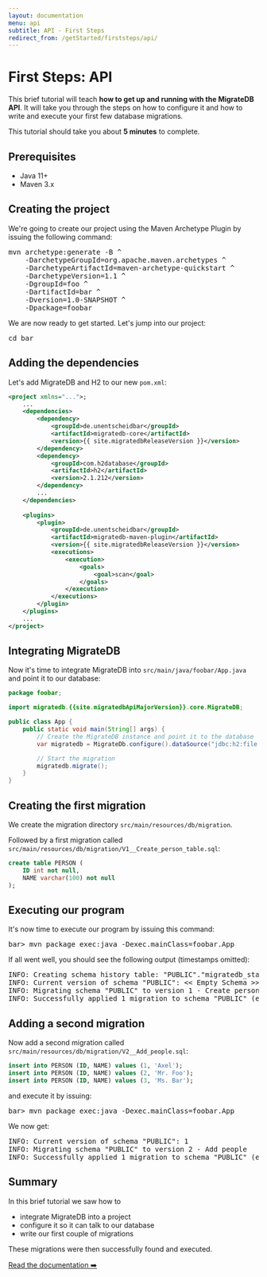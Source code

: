 ```yaml
---
layout: documentation
menu: api
subtitle: API - First Steps
redirect_from: /getStarted/firststeps/api/
---
```


# First Steps: API

This brief tutorial will teach **how to get up and running with the MigrateDB API**. It will take you through the
steps on how to configure it and how to write and execute your first few database migrations.

This tutorial should take you about **5 minutes** to complete.

## Prerequisites

- Java 11+
- Maven 3.x

## Creating the project

We're going to create our project using the Maven Archetype Plugin by issuing the following command:
<pre class="console">mvn archetype:generate -B ^
    -DarchetypeGroupId=org.apache.maven.archetypes ^
    -DarchetypeArtifactId=maven-archetype-quickstart ^
    -DarchetypeVersion=1.1 ^
    -DgroupId=foo ^
    -DartifactId=bar ^
    -Dversion=1.0-SNAPSHOT ^
    -Dpackage=foobar</pre>

We are now ready to get started. Let's jump into our project:
<pre class="console">cd bar</pre>

## Adding the dependencies

Let's add MigrateDB and H2 to our new `pom.xml`:

```xml
<project xmlns="...">;
    ...
    <dependencies>
        <dependency>
            <groupId>de.unentscheidbar</groupId>
            <artifactId>migratedb-core</artifactId>
            <version>{{ site.migratedbReleaseVersion }}</version>
        </dependency>
        <dependency>
            <groupId>com.h2database</groupId>
            <artifactId>h2</artifactId>
            <version>2.1.212</version>
        </dependency>
        ...
    </dependencies>
    
    <plugins>
        <plugin>
            <groupId>de.unentscheidbar</groupId>
            <artifactId>migratedb-maven-plugin</artifactId>
            <version>{{ site.migratedbReleaseVersion }}</version>
            <executions>
                <execution>
                    <goals>
                        <goal>scan</goal>
                    </goals>
                </execution>
            </executions>
        </plugin>
    </plugins>
    ...
</project>
```

## Integrating MigrateDB

Now it's time to integrate MigrateDB into `src/main/java/foobar/App.java` and point it to our database:

```java
package foobar;

import migratedb.{{site.migratedbApiMajorVersion}}.core.MigrateDB;

public class App {
    public static void main(String[] args) {
        // Create the MigrateDB instance and point it to the database
        var migratedb = MigrateDb.configure().dataSource("jdbc:h2:file:./target/foobar", "sa", null).load();

        // Start the migration
        migratedb.migrate();
    }
}
```

## Creating the first migration

We create the migration directory `src/main/resources/db/migration`.

Followed by a first migration called `src/main/resources/db/migration/V1__Create_person_table.sql`:

```sql
create table PERSON (
    ID int not null,
    NAME varchar(100) not null
);
```

## Executing our program

It's now time to execute our program by issuing this command:
<pre class="console"><span>bar&gt;</span> mvn package exec:java -Dexec.mainClass=foobar.App</pre>

If all went well, you should see the following output (timestamps omitted):
<pre class="console">INFO: Creating schema history table: "PUBLIC"."migratedb_state"
INFO: Current version of schema "PUBLIC": &lt;&lt; Empty Schema &gt;&gt;
INFO: Migrating schema "PUBLIC" to version 1 - Create person table
INFO: Successfully applied 1 migration to schema "PUBLIC" (execution time 00:00.062s).</pre>

## Adding a second migration

Now add a second migration called `src/main/resources/db/migration/V2__Add_people.sql`:

```sql
insert into PERSON (ID, NAME) values (1, 'Axel');
insert into PERSON (ID, NAME) values (2, 'Mr. Foo');
insert into PERSON (ID, NAME) values (3, 'Ms. Bar');
```

and execute it by issuing:
<pre class="console"><span>bar&gt;</span> mvn package exec:java -Dexec.mainClass=foobar.App</pre>

We now get:
<pre class="console">INFO: Current version of schema "PUBLIC": 1
INFO: Migrating schema "PUBLIC" to version 2 - Add people
INFO: Successfully applied 1 migration to schema "PUBLIC" (execution time 00:00.090s).</pre>

## Summary

In this brief tutorial we saw how to

- integrate MigrateDB into a project
- configure it so it can talk to our database
- write our first couple of migrations

These migrations were then successfully found and executed.

<p class="next-steps">
    <a class="btn btn-primary" href="/migratedb/documentation/usage/api">Read the documentation ➡️</a>
</p>
